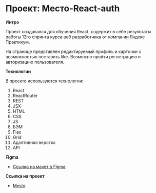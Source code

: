 # Проект: Место-React-auth

**Интро**

Проект создавался для обучения React, содержит в себе результаты работы 12го спринта курса веб разработчика от компании Яндекс Практикум.

На странице представлен редактируемый профиль и карточки с возможностью поставить like. Возможно пройти регистрацию и авторизацию пользователя.

**Технологии**

В проекте используются технологии:
1. React
2. ReactRouter
3. REST
4. JSX
5. HTML
6. CSS
7. JS
8. БЭМ
9. Flex
10. Grid
11. Адаптивная верстка
12. API


**Figma**

* [Ссылка на макет в Figma](https://www.figma.com/file/2cn9N9jSkmxD84oJik7xL7/JavaScript.-Sprint-4?node-id=0%3A1)

**Ссылка на проект**

* [Mesto](https://kiokoshinkai.github.io/mesto/)
